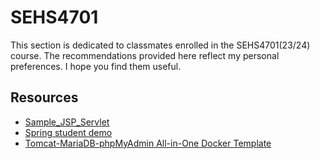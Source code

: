 # SEHS4701

This section is dedicated to classmates enrolled in the SEHS4701(23/24) course. The recommendations provided here
reflect my personal preferences. I hope you find them useful.

## Resources

- [Sample_JSP_Servlet](https://github.com/andrewfung729/SEHS4701-Sample_JSP_Servlet.git)
- [Spring student demo](https://github.com/andrewfung729/SEHS4701-spring-studentdemo.git)
- [Tomcat-MariaDB-phpMyAdmin All-in-One Docker Template](https://github.com/andrewfung729/tomcat-mariadb-phpmyadmin-aio-docker.git)